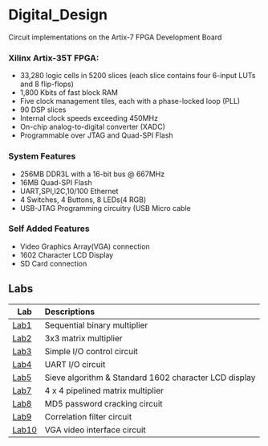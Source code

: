 # Digital_Design

Circuit implementations on the Artix-7 FPGA Development Board


### Xilinx Artix-35T FPGA:
- 33,280 logic cells in 5200 slices (each slice contains four 6-input LUTs and 8 flip-flops)
- 1,800 Kbits of fast block RAM
- Five clock management tiles, each with a phase-locked loop (PLL)
- 90 DSP slices
- Internal clock speeds exceeding 450MHz
- On-chip analog-to-digital converter (XADC)
- Programmable over JTAG and Quad-SPI Flash

### System Features
- 256MB DDR3L with a 16-bit bus @ 667MHz
- 16MB Quad-SPI Flash
- UART,SPI,I2C,10/100 Ethernet
- 4 Switches, 4 Buttons, 8 LEDs(4 RGB)
- USB-JTAG Programming circuitry (USB Micro cable 

### Self Added Features
- Video Graphics Array(VGA) connection
- 1602 Character LCD Display
- SD Card connection


## Labs
 Lab   | Descriptions
--------|:-----
[Lab1][l1]|Sequential binary multiplier
[Lab2][l2]|3x3 matrix multiplier
[Lab3][l3]|Simple I/O control circuit
[Lab4][l4]|UART I/O circuit
[Lab5][l5]|Sieve algorithm & Standard 1602 character LCD display
[Lab7][l7]|4 x 4 pipelined matrix multiplier
[Lab8][l8]|MD5 password cracking circuit
[Lab9][l9]|Correlation filter circuit
[Lab10][l10]|VGA video interface circuit



[l1]: Lab_01
[l2]: Lab_02
[l3]: Lab_03
[l4]: Lab_04
[l5]: Lab_05
[l7]: Lab_07
[l8]: Lab_08
[l9]: Lab_09
[l10]: Lab_10


